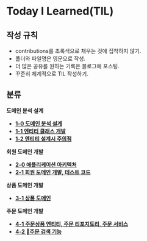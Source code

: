 # Today I Learned(TIL)

## 작성 규칙
- contributions를 초록색으로 채우는 것에 집착하지 않기.
- 폴더와 파일명은 영문으로 작성.
- 더 많은 공유를 원하는 기록은 블로그에 포스팅.
- 꾸준히 체계적으로 TIL 작성하기. 

## 분류

**도메인 분석 설계**
- [**1-0 도메인 분석 설계**](https://github.com/YeongJae0114/TIL/blob/main/Spring-Jpa-1/Spring-Jpa_1-0.md)
- [**1-1 엔티티 클래스 개발**](https://github.com/YeongJae0114/TIL/blob/main/Spring-Jpa-1/Spring-Jpa_1-1.md)
- [**1-2 엔티티 설계시 주의점**](https://github.com/YeongJae0114/TIL/blob/main/Spring-Jpa-1/Spring-Jpa_1-0.md)

**회원 도메인 개발**
- [**2-0 애플리케이션 아키텍처**](https://github.com/YeongJae0114/TIL/blob/main/Spring-Jpa-1/Spring-Jpa_2-0.md)
- [**2-1 회원 도메인 개발, 테스트 코드**](https://github.com/YeongJae0114/TIL/blob/main/Spring-Jpa-1/Spring-Jpa_2-1.md)


**상품 도메인 개발**
- [**3-1 상품 도메인**](https://github.com/YeongJae0114/TIL/blob/main/Spring-Jpa-1/Spring-Jpa_3-1.md)

**주문 도메인 개발**
- [**4-1 주문상품 엔티티, 주문 리포지토리, 주문 서비스**](https://github.com/YeongJae0114/TIL/blob/main/Spring-Jpa-1/Spring-Jpa_4-1.md)
- [**4-2 주문 검색 기능**](https://github.com/YeongJae0114/TIL/blob/main/Spring-Jpa-1/Spring-Jpa_4_2.md)


